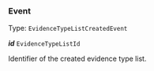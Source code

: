

### Event

Type: `EvidenceTypeListCreatedEvent`  
<article>

***id*** `EvidenceTypeListId` 

Identifier of the created evidence type list.

</article>

